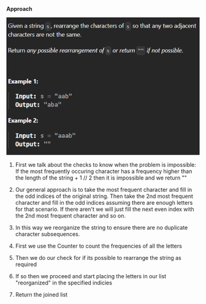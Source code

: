 **Approach**



![alt text](image.png)



1. First we talk about the checks to know when the problem is impossible: If the most frequently occuring character has a frequency higher than the length of the string + 1 // 2 then it is impossible and we return ""
2. Our general approach is to take the most frequent character and fill in the odd indices of the original string. Then take the 2nd most frequent character and fill in the odd indices assuming there are enough letters for that scenario. If there aren't we will just fill the next even index with the 2nd most frequent character and so on.
3. In this way we reorganize the string to ensure there are no duplicate character subsequences.

4. First we use the Counter to count the frequencies of all the letters
5. Then we do our check for if its possible to rearrange the string as required
6. If so then we proceed and start placing the letters in our list "reorganized" in the specified indicies
7. Return the joined list
